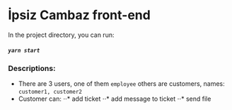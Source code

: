 # İpsiz Cambaz front-end 

In the project directory, you can run:

##### `yarn start`

### Descriptions:

- There are 3 users, one of them `employee` others are customers, names: `customer1, customer2`
- Customer can:
⋅⋅* add ticket
⋅⋅* add message to ticket
⋅⋅* send file

